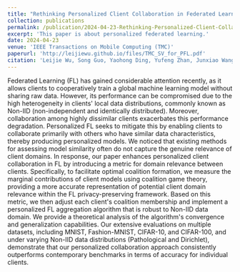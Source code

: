 ```yaml
---
title: "Rethinking Personalized Client Collaboration in Federated Learning"
collection: publications
permalink: /publication/2024-04-23-Rethinking-Personalized-Client-Collaboration-in-Federated-Learning
excerpt: 'This paper is about personalized federated learning.'
date: 2024-04-23
venue: 'IEEE Transactions on Mobile Computing (TMC)'
paperurl: 'http://leijiewu.github.io/files/TMC_SV_for_PFL.pdf' 
citation: 'Leijie Wu, Song Guo, Yaohong Ding, Yufeng Zhan, Junxiao Wang, Wenchao Xu, Yufeng Zhan, and Anne-Marie Kermarrec. &quot;Rethinking Personalized Client Collaboration in Federated Learning.&quot; <i>IEEE Transactions on Mobile Computing (TMC)</i>. (2024).'
---
```



Federated Learning (FL) has gained considerable attention recently, as it allows clients to cooperatively train a global machine learning model without sharing raw data. However, its performance can be compromised due to the high heterogeneity in clients' local data distributions, commonly known as Non-IID (non-independent and identically distributed). Moreover, collaboration among highly dissimilar clients exacerbates this performance degradation. Personalized FL seeks to mitigate this by enabling clients to collaborate primarily with others who have similar data characteristics, thereby producing personalized models. We noticed that existing methods for assessing model similarity often do not capture the genuine relevance of client domains. In response, our paper enhances personalized client collaboration in FL by introducing a metric for domain relevance between clients. Specifically, to facilitate optimal coalition formation, we measure the marginal contributions of client models using coalition game theory, providing a more accurate representation of potential client domain relevance within the FL privacy-preserving framework. Based on this metric, we then adjust each client's coalition membership and implement a personalized FL aggregation algorithm that is robust to Non-IID data domain. We provide a theoretical analysis of the algorithm's convergence and generalization capabilities. Our extensive evaluations on multiple datasets, including MNIST, Fashion-MNIST, CIFAR-10, and CIFAR-100, and under varying Non-IID data distributions (Pathological and Dirichlet), demonstrate that our personalized collaboration approach consistently outperforms contemporary benchmarks in terms of accuracy for individual clients.
